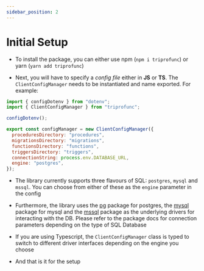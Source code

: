 ```yaml
---
sidebar_position: 2
---
```


# Initial Setup

- To install the package, you can either use npm (`npm i triprofunc`) or yarn (`yarn add triprofunc`)

- Next, you will have to specify a _config file_ either in **JS** or **TS**. The `ClientConfigManager` needs to be instantiated and name exported. For example:

```javascript title="config.js"
import { configDotenv } from "dotenv";
import { ClientConfigManager } from "triprofunc";

configDotenv();

export const configManager = new ClientConfigManager({
  proceduresDirectory: "procedures",
  migrationsDirectory: "migrations",
  functionsDirectory: "functions",
  triggersDirectory: "triggers",
  connectionString: process.env.DATABASE_URL,
  engine: "postgres",
});
```

- The library currently supports three flavours of SQL: `postgres`, `mysql` and `mssql`. You can choose
  from either of these as the `engine` parameter in the config

- Furthermore, the library uses the [pg](https://www.npmjs.com/package/pg) package for postgres, the [mysql](https://www.npmjs.com/package/mysql2) package for mysql and the [mssql](https://www.npmjs.com/package/mssql) package as the underlying drivers for interacting with the DB. Please refer to the package docs for connection parameters depending on the type of SQL Database

- If you are using Typescript, the `ClientConfigManager` class is typed to switch to different driver interfaces depending on the engine you choose

- And that is it for the setup
